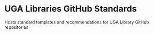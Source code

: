 # UGA Libraries GitHub Standards
Hosts standard templates and recommendations for UGA Library GitHub repositories
